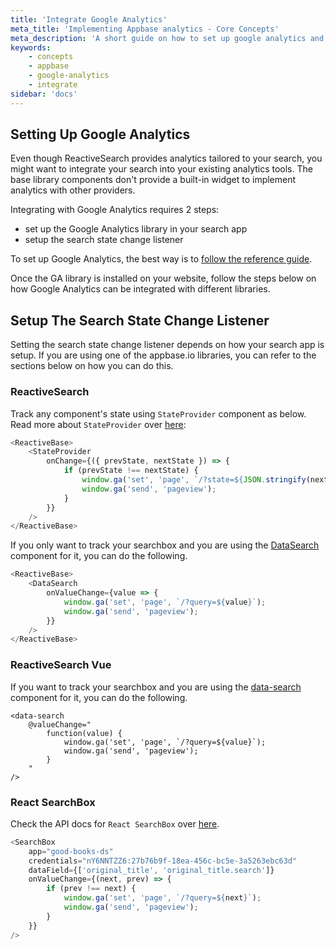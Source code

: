 ```yaml
---
title: 'Integrate Google Analytics'
meta_title: 'Implementing Appbase analytics - Core Concepts'
meta_description: 'A short guide on how to set up google analytics and track search terms and queries.'
keywords:
    - concepts
    - appbase
    - google-analytics
    - integrate
sidebar: 'docs'
---
```


## Setting Up Google Analytics

Even though ReactiveSearch provides analytics tailored to your search, you might want to integrate your search into your existing analytics tools.
The base library components don't provide a built-in widget to implement analytics with other providers.

Integrating with Google Analytics requires 2 steps:

-   set up the Google Analytics library in your search app
-   setup the search state change listener

To set up Google Analytics, the best way is to [follow the reference guide](https://developers.google.com/analytics/devguides/collection/analyticsjs/).

Once the GA library is installed on your website, follow the steps below on how Google Analytics can be integrated with different libraries.

## Setup The Search State Change Listener
Setting the search state change listener depends on how your search app is setup. If you are using one of the appbase.io libraries, you can refer to the sections below on how you can do this.

### ReactiveSearch
Track any component's state using `StateProvider` component as below. Read more about `StateProvider` over [here](https://docs.appbase.io/docs/reactivesearch/react/v3/advanced/stateprovider/):

```js
<ReactiveBase>
	<StateProvider
		onChange={({ prevState, nextState }) => {
			if (prevState !== nextState) {
				window.ga('set', 'page', `/?state=${JSON.stringify(nextState)}`);
				window.ga('send', 'pageview');
			}
		}}
	/>
</ReactiveBase>
```

If you only want to track your searchbox and you are using the [DataSearch](https://docs.appbase.io/docs/reactivesearch/react/v3/search/datasearch/) component for it, you can do the following.

```js
<ReactiveBase>
	<DataSearch
		onValueChange={value => {
			window.ga('set', 'page', `/?query=${value}`);
			window.ga('send', 'pageview');
		}}
	/>
</ReactiveBase>
```

### ReactiveSearch Vue
If you want to track your searchbox and you are using the [data-search](https://docs.appbase.io/docs/reactivesearch/vue/search/DataSearch/) component for it, you can do the following.

```vue
<data-search
	@valueChange="
		function(value) {
			window.ga('set', 'page', `/?query=${value}`);
			window.ga('send', 'pageview');
		}
	"
/>
```

### React SearchBox
Check the API docs for `React SearchBox` over [here](https://docs.appbase.io/docs/reactivesearch/react-searchbox/apireference/).

```js
<SearchBox
	app="good-books-ds"
	credentials="nY6NNTZZ6:27b76b9f-18ea-456c-bc5e-3a5263ebc63d"
	dataField={['original_title', 'original_title.search']}
	onValueChange={(next, prev) => {
		if (prev !== next) {
			window.ga('set', 'page', `/?query=${next}`);
			window.ga('send', 'pageview');
		}
	}}
/>
```
